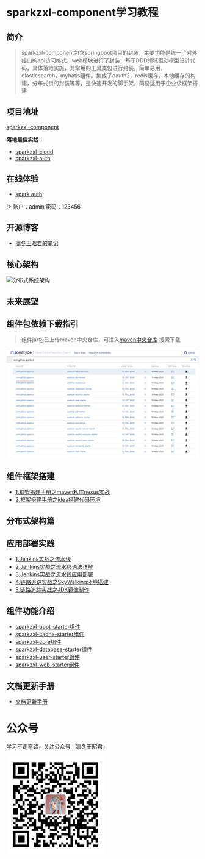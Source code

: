 # sparkzxl-component学习教程

## 简介

> sparkzxl-component包含springboot项目的封装，主要功能是统一了对外接口的api访问格式，web模块进行了封装，基于DDD领域驱动模型设计代码，具体落地实施，对常用的工具类包进行封装，简单易用，elasticsearch，mybatis组件。集成了oauth2，redis缓存，本地缓存的构建，分布式锁的封装等等，是快速开发的脚手架，简易适用于企业级框架搭建

## 项目地址

[sparkzxl-component](https://github.com/sparkzxl/sparkzxl-component.git)

**落地最佳实践**：

- [sparkzxl-cloud](https://github.com/sparkzxl/sparkzxl-cloud.git)
- [sparkzxl-auth](https://github.com/sparkzxl/sparkzxl-auth.git)

## 在线体验

- [spark auth](http://119.45.182.28:3000/login)

!> 账户：admin 密码：123456

## 开源博客

- [凛冬王昭君的笔记](https://www.sparksys.top)

## 核心架构

![分布式系统架构](https://oss.sparksys.top/sparkzxl-component/distributed-architecture.jpg)

## 未来展望

## 组件包依赖下载指引
> 组件jar包已上传maven中央仓库，可进入[maven中央仓库](https://search.maven.org/) 搜索下载

![nexus-compoment.png](docs/images/nexus-compoment.png)

## 组件框架搭建

- [1.框架搭建手册之maven私库nexus实战](docs/forward/框架搭建手册之maven私库nexus实战.md)
- [2.框架搭建手册之idea搭建代码环境](docs/forward/框架搭建手册之idea搭建代码环境.md)

## 分布式架构篇

## 应用部署实践

- [1.Jenkins实战之流水线](docs/forward/Jenkins实战之流水线.md)
- [2.Jenkins实战之流水线语法详解](docs/forward/Jenkins实战之流水线语法详解.md)
- [3.Jenkins实战之流水线应用部署](docs/forward/Jenkins实战之流水线应用部署.md)
- [4.链路追踪实战之SkyWalking环境搭建](docs/forward/链路追踪实战之SkyWalking环境搭建.md)
- [5.链路追踪实战之JDK镜像制作](docs/forward/链路追踪实战之JDK镜像制作.md)

## 组件功能介绍

- [sparkzxl-boot-starter组件](docs/forward/sparkzxl-boot.md)
- [sparkzxl-cache-starter组件](docs/forward/sparkzxl-cache.md)
- [sparkzxl-core组件](docs/forward/sparkzxl-core.md)
- [sparkzxl-database-starter组件](docs/forward/sparkzxl-database.md)
- [sparkzxl-user-starter组件](docs/forward/sparkzxl-user.md)
- [sparkzxl-web-starter组件](docs/forward/sparkzxl-web.md)

## 文档更新手册

- [文档更新手册](docs/forward/文档更新手册.md)

# 公众号

学习不走弯路，关注公众号「凛冬王昭君」

![wechat-sparkzxl.jpg](docs/images/wechat-sparkzxl.jpg)
